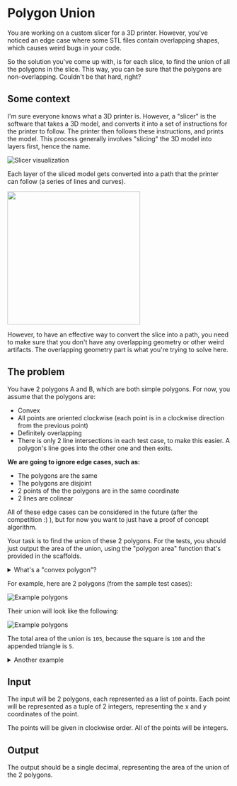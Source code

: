 # Polygon Union

You are working on a custom slicer for a 3D printer. However, you've noticed an edge case where some STL files contain overlapping shapes, which causes weird bugs in your code.

So the solution you've come up with, is for each slice, to find the union of all the polygons in the slice. This way, you can be sure that the polygons are non-overlapping. Couldn't be that hard, right?

## Some context

I'm sure everyone knows what a 3D printer is. However, a "slicer" is the software that takes a 3D model, and converts it into a set of instructions for the printer to follow. The printer then follows these instructions, and prints the model. This process generally involves "slicing" the 3D model into layers first, hence the name.

![Slicer visualization](_images/slicer.png)

Each layer of the sliced model gets converted into a path that the printer can follow (a series of lines and curves).

<img src="_images/print.png" height="300px">

However, to have an effective way to convert the slice into a path, you need to make sure that you don't have any overlapping geometry or other weird artifacts. The overlapping geometry part is what you're trying to solve here.

## The problem

You have 2 polygons A and B, which are both simple polygons. For now, you assume that the polygons are:

- Convex
- All points are oriented clockwise (each point is in a clockwise direction from the previous point)
- Definitely overlapping
- There is only 2 line intersections in each test case, to make this easier. A polygon's line goes into the other one and then exits.

**We are going to ignore edge cases, such as:**

- The polygons are the same
- The polygons are disjoint
- 2 points of the the polygons are in the same coordinate
- 2 lines are colinear

All of these edge cases can be considered in the future (after the competition :) ), but for now you want to just have a proof of concept algorithm.

Your task is to find the union of these 2 polygons. For the tests, you should just output the area of the union, using the "polygon area" function that's provided in the scaffolds.

<details>
<summary>What's a "convex polygon"?</summary>

A convex polygon is a polygon that has no concave angles. In other words, if you take any 2 points on the polygon, the line segment between them will be contained within the polygon.

As you can see in the below image, if we draw a line between the 2 bottom points of the concave polygon, the line segment will be outside of the polygon.

![Convex polygon](_images/convex.png)

</details>

For example, here are 2 polygons (from the sample test cases):

![Example polygons](_images/polygons1.png)

Their union will look like the following:

![Example polygons](_images/polygons3.png)

The total area of the union is `105`, because the square is `100` and the appended triangle is `5`.

<details>
<summary>Another example</summary>

Here is another example:

![Example polygons](_images/polygons4.png)

Their union will look like the following:

![Example polygons](_images/polygons5.png)

With the total area being `175`, as the two squares are `100` each, with their overlap being `25`.

</details>

## Input

The input will be 2 polygons, each represented as a list of points. Each point will be represented as a tuple of 2 integers, representing the x and y coordinates of the point.

The points will be given in clockwise order. All of the points will be integers.

## Output

The output should be a single decimal, representing the area of the union of the 2 polygons.

